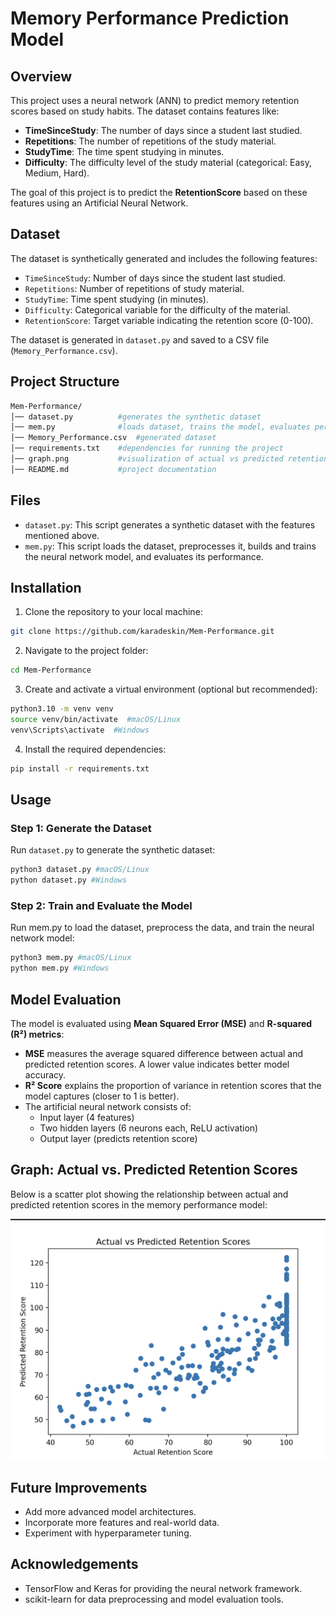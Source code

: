 # Memory Performance Prediction Model

## Overview

This project uses a neural network (ANN) to predict memory retention scores based on study habits. The dataset contains features like:
- **TimeSinceStudy**: The number of days since a student last studied.
- **Repetitions**: The number of repetitions of the study material.
- **StudyTime**: The time spent studying in minutes.
- **Difficulty**: The difficulty level of the study material (categorical: Easy, Medium, Hard).

The goal of this project is to predict the **RetentionScore** based on these features using an Artificial Neural Network.

## Dataset

The dataset is synthetically generated and includes the following features:
- `TimeSinceStudy`: Number of days since the student last studied.
- `Repetitions`: Number of repetitions of study material.
- `StudyTime`: Time spent studying (in minutes).
- `Difficulty`: Categorical variable for the difficulty of the material.
- `RetentionScore`: Target variable indicating the retention score (0-100).

The dataset is generated in `dataset.py` and saved to a CSV file (`Memory_Performance.csv`).

## Project Structure

```bash
Mem-Performance/
│── dataset.py          #generates the synthetic dataset
│── mem.py              #loads dataset, trains the model, evaluates performance
│── Memory_Performance.csv  #generated dataset
│── requirements.txt    #dependencies for running the project
│── graph.png           #visualization of actual vs predicted retention scores
│── README.md           #project documentation
```

## Files

- `dataset.py`: This script generates a synthetic dataset with the features mentioned above.
- `mem.py`: This script loads the dataset, preprocesses it, builds and trains the neural network model, and evaluates its performance.

## Installation

1. Clone the repository to your local machine:
```bash
git clone https://github.com/karadeskin/Mem-Performance.git
```

2. Navigate to the project folder:
```bash
cd Mem-Performance
```

3. Create and activate a virtual environment (optional but recommended):
```bash
python3.10 -m venv venv
source venv/bin/activate  #macOS/Linux
venv\Scripts\activate  #Windows
```

4. Install the required dependencies: 
```bash
pip install -r requirements.txt
```

## Usage

### Step 1: Generate the Dataset

Run `dataset.py` to generate the synthetic dataset:
```bash
python3 dataset.py #macOS/Linux
python dataset.py #Windows
```

### Step 2: Train and Evaluate the Model 

Run mem.py to load the dataset, preprocess the data, and train the neural network model:
``` bash
python3 mem.py #macOS/Linux
python mem.py #Windows 
```
## Model Evaluation

The model is evaluated using **Mean Squared Error (MSE)** and **R-squared (R²) metrics**:

- **MSE** measures the average squared difference between actual and predicted retention scores. A lower value indicates better model accuracy.
- **R² Score** explains the proportion of variance in retention scores that the model captures (closer to 1 is better).
- The artificial neural network consists of:
  * Input layer (4 features)
  * Two hidden layers (6 neurons each, ReLU activation)
  * Output layer (predicts retention score)

## Graph: Actual vs. Predicted Retention Scores

Below is a scatter plot showing the relationship between actual and predicted retention scores in the memory performance model:

![Memory Performance Graph](./graph.png)

## Future Improvements 

* Add more advanced model architectures.
* Incorporate more features and real-world data.
* Experiment with hyperparameter tuning.

## Acknowledgements 

* TensorFlow and Keras for providing the neural network framework.
* scikit-learn for data preprocessing and model evaluation tools.
